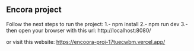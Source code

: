 ## Encora project

Follow the next steps to run the project:
1.- npm install
2.- npm run dev
3.- then open your browser with this url: http://localhost:8080/

or visit this website:
https://encoora-proj-17tuecwbm.vercel.app/
